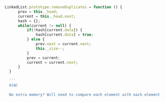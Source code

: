   ```js
  LinkedList.prototype.removeDuplicates = function () {
        prev = this._head;
        current = this._head.next;
        hash = {};
        while(current != null) {
            if(!hash[current.data]) {
                hash[current.data] = true;
            } else {
                prev.next = current.next;
                this._size--;
            }
            prev = current;
            current = current.next;
        }
    }
    
    ```
    O(N)
    
    No extra memory? Will need to compare each element with each element. O(N^2)
    
    
